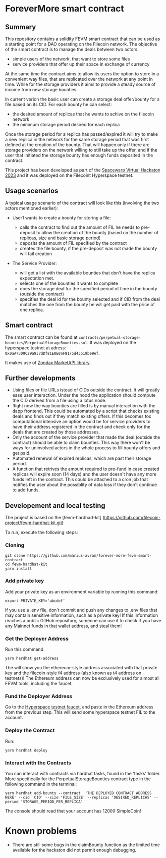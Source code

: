 # ForeverMore smart contract

## Summary

This repository contains a solidity FEVM smart contract that can be used as a starting point for a DAO operating on the Filecoin network.
The objective of the smart contract is to manage the deals between two actors:
- simple users of the network, that want to store some files
- service providers that offer up their space in exchange of currency

At the same time the contract aims to allow its users the option to store in a convenient way files, that are replicated over the network at any point in time. While for the storage providers it aims to provide a steady source of income from new storage bounties.

In current verion the basic user can create a storage deal offer/bounty for a file based on its CID. For each bounty he can
select:
- the desired amount of replicas that he wants to achive on the filecoin network
- the minimum storage period desired for each replica

Once the storage period for a replica has passed/expired it will try to make a new replica in the network for the same storage period that was first defined at the creation of the bounty. That will happen only if there are storage providers on the network willing to still take up the offer, and if the user that initiated the storage bounty has enough funds deposited in the contract.

This project has been developed as part of the [Spacewarp Virtual Hackaton 2023](https://ethglobal.com/events/spacewarp) and it was deployed on the Filecoint Hyperspace testnet.

## Usage scenarios

A typical usage scenario of the contract will look like this (involving the two actors mentioned earlier):

- User1 wants to create a bounty for storing a file:
  - calls the contract to find out the amount of FIL he needs to pre-deposit to allow the creation of the bounty (based on the number of replicas, size and basic storage period)
  - deposits the amount of FIL specified by the contract
  - creates the file bounty, if the pre-deposit was not made the bounty will fail creation

- The Service Provider:
  - will get a list with the available bounties that don't have the replica expectation met.
  - selects one of the bounties it wants to complete
  - does the storage deal for the specified period of time in the bounty (outside the contract)
  - specifies the deal id for the bounty selected and if CID from the deal matches the one from the bounty he will get paid with the price of one replica.

## Smart contract

The smart contract can be found at `contracts/perpetual-storage-bounties/PerpetualStorageBounties.sol`.
It was deployed on the hyperspace testnet at adress: `0x0aA7309C29a937dDf81E0E0aF8175d43519be9ef`.

It makes use of [Zondax MarketAPI library](https://github.com/Zondax/filecoin-solidity).

## Further developments
- Using files or file URLs istead of CIDs outside the contract. It will greatly ease user interaction. Under the hood the application should compute the CID derived from a file using a lotus node.
- Right now the way bounties are filled is by manual interaction with the dapp frontend. This could be automated by a script that checks existing deals and finds out if they match existing offers. If this becomes too computational intensive an option would be for service providers to have their address registered in the contract and check only for the deals that are created by those addresses.
- Only the account of the service provider that made the deal (outside the contract) should be able to claim bounties. This way there won't be ways for uninvolved actors in the whole process to fill bounty offers and get paid.
- Automated renewal of expired replicas, which are past their storage period.
- A function that retrives the amount required to pre-fund in case created replicas will expire soon (14 days) and the user doesn't have any more funds left in the contract. This could be attached to a cron job that notifies the user about the possiblity of data loss if they don't continue to add funds.




## Developement and local testing

The project is based on the [fevm-hardhad-kit] (https://github.com/filecoin-project/fevm-hardhat-kit.git)

To run, execute the following steps:

### Cloning

```
git clone https://github.com/marius-avram/forever-more-fevm-smart-contract
cd fevm-hardhat-kit
yarn install
```

### Add private key

Add your private key as an environment variable by running this command:

 ```
export PRIVATE_KEY='abcdef'
```

If you use a .env file, don't commit and push any changes to .env files that may contain sensitive information, such as a private key! If this information reaches a public GitHub repository, someone can use it to check if you have any Mainnet funds in that wallet address, and steal them!


### Get the Deployer Address

Run this command:
```
yarn hardhat get-address
```

The will show you the ethereum-style address associated with that private key and the filecoin-style f4 address (also known as t4 address on testnets)! The Ethereum address can now be exclusively used for almost all FEVM tools, including the faucet.


### Fund the Deployer Address

Go to the [Hyperspace testnet faucet](https://hyperspace.yoga/#faucet), and paste in the Ethereum address from the previous step. This will send some hyperspace testnet FIL to the account.


### Deploy the Contract

Run: 

 ```
yarn hardhat deploy
```


### Interact with the Contracts

You can interact with contracts via hardhat tasks, found in the 'tasks' folder. More specifically for the PerpetualStorageBounties contract type in the following command in the terminal:

 ```
 yarn hardhat add-bounty --contract  'THE DEPLOYED CONTRACT ADDRESS HERE' --cid 'CID' --size 'FILE_SIZE' --replicas 'DESIRED_REPLICAS' --period 'STORAGE_PERIOD_PER_REPLICA'
```

The console should read that your account has 12000 SimpleCoin!

# Known problems

- There are still some bugs in the claimBounty function as the limited time available for the hackaton did not permit enough debugging. 
